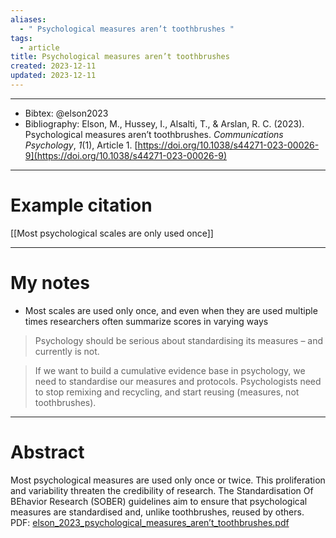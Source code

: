 ```yaml
---
aliases:
  - " Psychological measures aren’t toothbrushes "
tags:
  - article
title: Psychological measures aren’t toothbrushes
created: 2023-12-11
updated: 2023-12-11
---
```


---

- Bibtex: @elson2023
- Bibliography: Elson, M., Hussey, I., Alsalti, T., & Arslan, R. C. (2023). Psychological measures aren’t toothbrushes. _Communications Psychology_, _1_(1), Article 1. [https://doi.org/10.1038/s44271-023-00026-9](https://doi.org/10.1038/s44271-023-00026-9)

---
# Example citation

[[Most psychological scales are only used once]]

---
# My notes
- Most scales are used only once, and even when they are used multiple times researchers often summarize scores in varying ways

> Psychology should be serious about standardising its measures – and currently is not.

> If we want to build a cumulative evidence base in psychology, we need to standardise our measures and protocols. Psychologists need to stop remixing and recycling, and start reusing (measures, not toothbrushes).


---

# Abstract
Most psychological measures are used only once or twice. This proliferation and variability threaten the credibility of research. The Standardisation Of BEhavior Research (SOBER) guidelines aim to ensure that psychological measures are standardised and, unlike toothbrushes, reused by others.
PDF: [elson_2023_psychological_measures_aren’t_toothbrushes.pdf](file:///Users/oskarflygare/Library/CloudStorage/OneDrive-KarolinskaInstitutet/30-39%20Resources/37%20-%20Personal%20research%20library/zotero-articles/Elson/elson_2023_psychological_measures_aren’t_toothbrushes.pdf)
